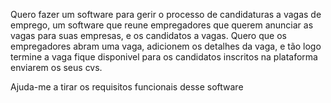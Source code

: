 Quero fazer um software para gerir o processo de candidaturas a  vagas de emprego, um software que reune empregadores que querem anunciar as vagas para suas empresas, e os candidatos a vagas. Quero que os empregadores abram uma vaga, adicionem os detalhes da vaga, e tão logo termine a vaga fique disponivel para os candidatos inscritos na plataforma enviarem os seus cvs.

Ajuda-me a tirar os requisitos funcionais desse software